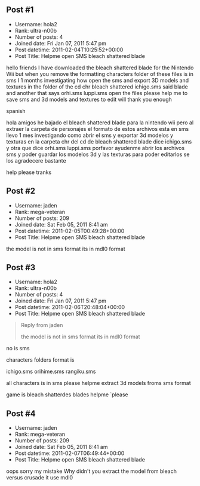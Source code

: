 ## Post #1
- Username: hola2
- Rank: ultra-n00b
- Number of posts: 4
- Joined date: Fri Jan 07, 2011 5:47 pm
- Post datetime: 2011-02-04T10:25:52+00:00
- Post Title: Helpme open SMS bleach shattered blade

hello friends I have downloaded the bleach shattered blade for the Nintendo Wii but when you remove the formatting characters folder of these files is in sms I 1 months investigating how open the sms and export 3D models and textures in the folder of the cd chr bleach shattered ichigo.sms said blade and another that says orhi.sms luppi.sms open the files please help me to save sms and 3d models and textures to edit will thank you enough

spanish 

hola amigos he bajado el bleach shattered blade para la nintendo wii pero al extraer la carpeta de personajes el formato de estos archivos esta en sms llevo 1 mes investigando como abrir el sms y exportar 3d modelos y texturas en la carpeta chr del cd de bleach shattered blade dice ichigo.sms y otra que dice orhi.sms luppi.sms porfavor ayudenme abrir los archivos sms y poder guardar los modelos 3d y las texturas para poder editarlos se los agradecere bastante 

help please tranks
## Post #2
- Username: jaden
- Rank: mega-veteran
- Number of posts: 209
- Joined date: Sat Feb 05, 2011 8:41 am
- Post datetime: 2011-02-05T00:49:28+00:00
- Post Title: Helpme open SMS bleach shattered blade

the model is not in sms format
its in mdl0 format
## Post #3
- Username: hola2
- Rank: ultra-n00b
- Number of posts: 4
- Joined date: Fri Jan 07, 2011 5:47 pm
- Post datetime: 2011-02-06T20:48:04+00:00
- Post Title: Helpme open SMS bleach shattered blade

> Reply from jaden
>
> the model is not in sms format
its in mdl0 format

no is sms

characters folders format is

ichigo.sms
orihime.sms
rangiku.sms

all characters is in sms please helpme extract 3d models froms sms format

game is bleach shatterdes blades helpme `please
## Post #4
- Username: jaden
- Rank: mega-veteran
- Number of posts: 209
- Joined date: Sat Feb 05, 2011 8:41 am
- Post datetime: 2011-02-07T06:49:44+00:00
- Post Title: Helpme open SMS bleach shattered blade

oops sorry my mistake
Why didn't you extract the model from bleach versus crusade it use mdl0
